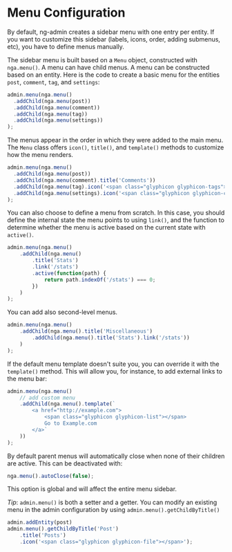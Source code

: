 # Menu Configuration

By default, ng-admin creates a sidebar menu with one entry per entity. If you want to customize this sidebar (labels, icons, order, adding submenus, etc), you have to define menus manually.

The sidebar menu is built based on a `Menu` object, constructed with `nga.menu()`. A menu can have child menus. A menu can be constructed based on an entity. Here is the code to create a basic menu for the entities `post`, `comment`, `tag`, and `settings`:

```js
admin.menu(nga.menu()
  .addChild(nga.menu(post))
  .addChild(nga.menu(comment))
  .addChild(nga.menu(tag))
  .addChild(nga.menu(settings))
);
```

The menus appear in the order in which they were added to the main menu. The `Menu` class offers `icon()`, `title()`, and `template()` methods to customize how the menu renders.

```js
admin.menu(nga.menu()
  .addChild(nga.menu(post))
  .addChild(nga.menu(comment).title('Comments'))
  .addChild(nga.menu(tag).icon('<span class="glyphicon glyphicon-tags"></span>'))
  .addChild(nga.menu(settings).icon('<span class="glyphicon glyphicon-cog"></span>'))
);
```

You can also choose to define a menu from scratch. In this case, you should define the internal state the menu points to using `link()`, and the function to determine whether the menu is active based on the current state with `active()`.

```js
admin.menu(nga.menu()
    .addChild(nga.menu()
        .title('Stats')
        .link('/stats')
        .active(function(path) {
            return path.indexOf('/stats') === 0;
        })
    )
);
```

You can add also second-level menus.

```js
admin.menu(nga.menu()
    .addChild(nga.menu().title('Miscellaneous')
        .addChild(nga.menu().title('Stats').link('/stats'))
    )
);
```

If the default menu template doesn't suite you, you can override it with the `template()` method. This will allow you, for instance, to add external links to the menu bar:

```js
admin.menu(nga.menu()
    // add custom menu
    .addChild(nga.menu().template(`
        <a href="http://example.com">
            <span class="glyphicon glyphicon-list"></span>
            Go to Example.com
        </a>`
    ))
);
```

By default parent menus will automatically close when none of their children are active. This can be deactivated with:
```js
nga.menu().autoClose(false);
```

This option is global and will affect the entire menu sidebar.

*Tip*: `admin.menu()` is both a setter and a getter. You can modify an existing menu in the admin configuration by using `admin.menu().getChildByTitle()`
```js
admin.addEntity(post)
admin.menu().getChildByTitle('Post')
    .title('Posts')
    .icon('<span class="glyphicon glyphicon-file"></span>');
```
